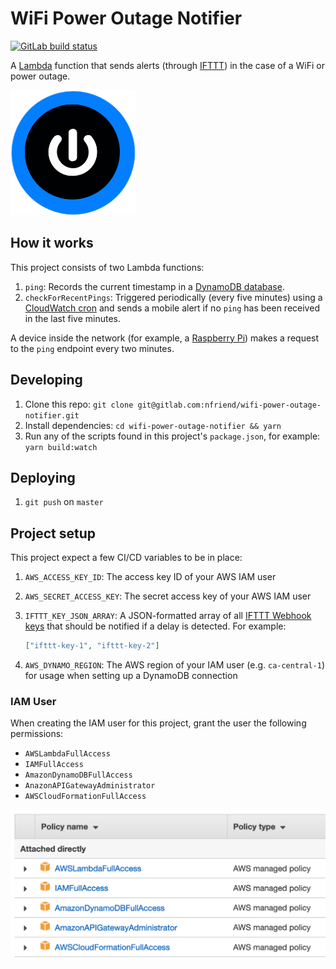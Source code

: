 # WiFi Power Outage Notifier

<a href="https://gitlab.com/nfriend/wifi-power-outage-notifier/pipelines" target="_blank"><img src="https://gitlab.com/nfriend/wifi-power-outage-notifier/badges/master/pipeline.svg" alt="GitLab build status"></a>

A [Lambda](https://aws.amazon.com/lambda/) function that sends alerts (through [IFTTT](https://ifttt.com/)) in the case of a WiFi or power outage.

<img src="./img/power.png" alt="The Wifi/Power Outage Notifier logo" width="200">

## How it works

This project consists of two Lambda functions:

1. `ping`: Records the current timestamp in a [DynamoDB database](https://aws.amazon.com/dynamodb/).
1. `checkForRecentPings`: Triggered periodically (every five minutes) using a [CloudWatch cron](https://docs.aws.amazon.com/lambda/latest/dg/tutorial-scheduled-events-schedule-expressions.html) and sends a mobile alert if no `ping` has been received in the last five minutes.

A device inside the network (for example, a [Raspberry Pi](https://www.raspberrypi.org/)) makes a request to the `ping` endpoint every two minutes.

## Developing

1. Clone this repo: `git clone git@gitlab.com:nfriend/wifi-power-outage-notifier.git`
1. Install dependencies: `cd wifi-power-outage-notifier && yarn`
1. Run any of the scripts found in this project's `package.json`, for example: `yarn build:watch`

## Deploying

1. `git push` on `master`

## Project setup

This project expect a few CI/CD variables to be in place:

1. `AWS_ACCESS_KEY_ID`: The access key ID of your AWS IAM user
1. `AWS_SECRET_ACCESS_KEY`: The secret access key of your AWS IAM user
1. `IFTTT_KEY_JSON_ARRAY`: A JSON-formatted array of all [IFTTT Webhook keys](https://help.ifttt.com/hc/en-us/articles/115010230347-Webhooks-service-FAQ) that should be notified if a delay is detected. For example:

   ```json
   ["ifttt-key-1", "ifttt-key-2"]
   ```

1. `AWS_DYNAMO_REGION`: The AWS region of your IAM user (e.g. `ca-central-1`) for usage when setting up a DynamoDB connection

### IAM User

When creating the IAM user for this project, grant the user the following permissions:

- `AWSLambdaFullAccess`
- `IAMFullAccess`
- `AmazonDynamoDBFullAccess`
- `AnazonAPIGatewayAdministrator`
- `AWSCloudFormationFullAccess`

![A screenshot of IAM's management console showing the necessary permissions](img/iam-permissions.png)
